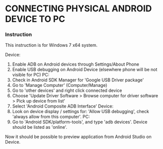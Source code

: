 # CONNECTING PHYSICAL ANDROID DEVICE TO PC
### Instruction

This instruction is for Windows 7 x64 system.

Device:
1. Enable ADB on Android devices through Settings/About Phone
2. Enable USB debugging on Android Device (elsewhere phone will be not visible for PC)
PC:
3. Check in Android SDK Manager for 'Google USB Driver package'
4. Go to 'Manage Computer' (Computer/Manage)
5. Go to 'other devices' and right click connected device
6. Choose 'Update Driver Software > Browse computer for driver software > Pick up device from list'
7. Select 'Android Composite ADB Interface'
Device:
8. Look on device display / settings for: 'Allow USB debugging', check 'always allow from this computer'.
PC:
9. Go to 'Android SDK/platform-tools', and type 'adb devices'. Device should be listed as 'online'.

Now it should be possible to preview application from Android Studio on Device.